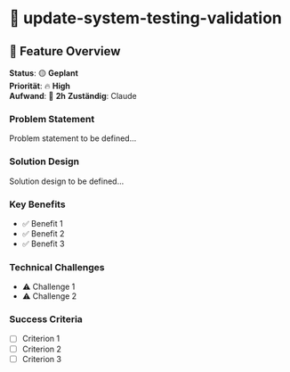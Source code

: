 # 🎯 update-system-testing-validation

## 🎯 **Feature Overview**

**Status**: 🟡 **Geplant**  
**Priorität**: 🔥 **High**  
**Aufwand**: 📅 **2h**
**Zuständig**: Claude  

### **Problem Statement**
Problem statement to be defined...

### **Solution Design** 
Solution design to be defined...

### **Key Benefits**
- ✅ Benefit 1
- ✅ Benefit 2  
- ✅ Benefit 3

### **Technical Challenges**
- ⚠️ Challenge 1
- ⚠️ Challenge 2

### **Success Criteria**
- [ ] Criterion 1
- [ ] Criterion 2
- [ ] Criterion 3
